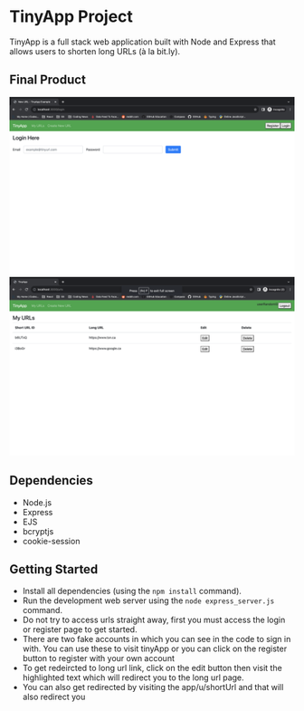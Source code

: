 # TinyApp Project

TinyApp is a full stack web application built with Node and Express that allows users to shorten long URLs (à la bit.ly).

## Final Product

!["Landing page for login"](./docs/login.png)
!["Homepage after login"](./docs/url_index.png)

## Dependencies

- Node.js
- Express
- EJS
- bcryptjs
- cookie-session

## Getting Started

- Install all dependencies (using the `npm install` command).
- Run the development web server using the `node express_server.js` command.
- Do not try to access urls straight away, first you must access the login or register page to get started.
- There are two fake accounts in which you can see in the code to sign in with. You can use these to visit tinyApp or you can click on the register button to register with your own account
- To get redeircted to long url link, click on the edit button then visit the highlighted text which will redirect you to the long url page. 
- You can also get redirected by visiting the app/u/shortUrl and that will also redirect you 